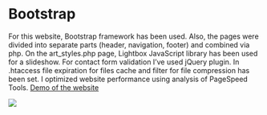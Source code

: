 # Bootstrap
For this website, Bootstrap framework has been used. Also, the pages were divided into separate parts (header, navigation, footer) and combined via php. On the art_styles.php page, Lightbox JavaScript library has been used for a slideshow. For contact form validation I’ve used jQuery plugin. In .htaccess file  expiration for files cache and filter for file compression has been set. I optimized website performance using analysis of PageSpeed Tools.
[Demo of the website](http://svitlanalesiv.me/website/art_styles.php)

![](./img/bootstrap.gif)